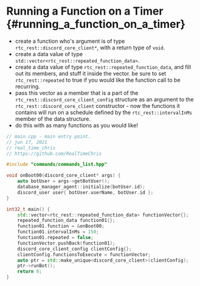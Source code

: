 Running a Function on a Timer {#running_a_function_on_a_timer}
============
- create a function who's argument is of type `rtc_rest::discord_core_client*`, with a return type of `void`.
- create a data value of type `std::vector<rtc_rest::repeated_function_data>`.
- create a data value of type `rtc_rest::repeated_function_data`, and fill out its members, and stuff it inside the vector. be sure to set `rtc_rest::repeated` to true if you would like the function call to be recurring.
- pass this vector as a member that is a part of the `rtc_rest::discord_core_client_config` structure as an argument to the `rtc_rest::discord_core_client` constructor - now the functions it contains will run on a schedule defined by the `rtc_rest::intervalInMs` member of the data structure.
- do this with as many functions as you would like!

```cpp
// main.cpp - main entry point.
// jun 17, 2021
// real_time_chris
// https://github.com/RealTimeChris

#include "commands/commands_list.hpp"

void onBoot00(discord_core_client* args) {
	auto botUser = args->getBotUser();
	database_manager_agent::initialize(botUser.id);
	discord_user user{ botUser.userName, botUser.id };
}

int32_t main() {
	std::vector<rtc_rest::repeated_function_data> functionVector{};
	repeated_function_data function01{};
	function01.function = &onBoot00;
	function01.intervalInMs = 150;
	function01.repeated = false;
	functionVector.pushBack(function01);
	discord_core_client_config clientConfig{};
	clientConfig.functionsToExecute = functionVector;
	auto ptr = std::make_unique<discord_core_client>(clientConfig);
	ptr->runBot();
	return 0;
}

```
